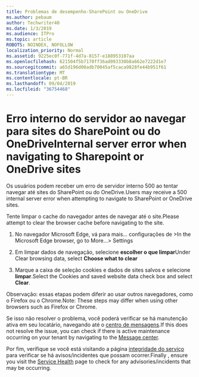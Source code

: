 ```yaml
---
title: Problemas de desempenho-SharePoint ou OneDrive
ms.author: pebaum
author: Techwriter40
ms.date: 1/3/2019
ms.audience: ITPro
ms.topic: article
ROBOTS: NOINDEX, NOFOLLOW
localization_priority: Normal
ms.assetid: 9225ec0f-771f-4d7a-8157-e188953107aa
ms.openlocfilehash: 621504f5b7170ff36ad093330b8a662e7222d1e7
ms.sourcegitcommit: a65d196d00adb70045af5caca9828fe44b951f61
ms.translationtype: MT
ms.contentlocale: pt-BR
ms.lasthandoff: 09/04/2019
ms.locfileid: "36754468"
---
```

# <a name="internal-server-error-when-navigating-to-sharepoint-or-onedrive-sites"></a><span data-ttu-id="46c72-102">Erro interno do servidor ao navegar para sites do SharePoint ou do OneDrive</span><span class="sxs-lookup"><span data-stu-id="46c72-102">Internal server error when navigating to Sharepoint or OneDrive sites</span></span>

<span data-ttu-id="46c72-103">Os usuários podem receber um erro de servidor interno 500 ao tentar navegar até sites do SharePoint ou do OneDrive.</span><span class="sxs-lookup"><span data-stu-id="46c72-103">Users may receive a 500 internal server error when attempting to navigate to SharePoint or OneDrive sites.</span></span> 

<span data-ttu-id="46c72-104">Tente limpar o cache do navegador antes de navegar até o site.</span><span class="sxs-lookup"><span data-stu-id="46c72-104">Please attempt to clear the browser cache before navigating to the site.</span></span>


1. <span data-ttu-id="46c72-105">No navegador Microsoft Edge, vá para mais... configurações de ></span><span class="sxs-lookup"><span data-stu-id="46c72-105">In the Microsoft Edge browser, go to More...> Settings</span></span>

2. <span data-ttu-id="46c72-106">Em limpar dados de navegação, selecione **escolher o que limpar**</span><span class="sxs-lookup"><span data-stu-id="46c72-106">Under Clear browsing data, select **Choose what to clear**</span></span>

3. <span data-ttu-id="46c72-107">Marque a caixa de seleção cookies e dados de sites salvos e selecione **limpar**.</span><span class="sxs-lookup"><span data-stu-id="46c72-107">Select the Cookies and saved website data check box and select **Clear**.</span></span>

<span data-ttu-id="46c72-108">Observação: essas etapas podem diferir ao usar outros navegadores, como o Firefox ou o Chrome.</span><span class="sxs-lookup"><span data-stu-id="46c72-108">Note: These steps may differ when using other browsers such as Firefox or Chrome.</span></span>

<span data-ttu-id="46c72-109">Se isso não resolver o problema, você poderá verificar se há manutenção ativa em seu locatário, navegando até o [centro de mensagens](https://portal.office.com/adminportal/home#/MessageCenter).</span><span class="sxs-lookup"><span data-stu-id="46c72-109">If this does not resolve the issue, you can check if there is active maintenance occurring on your tenant by navigating to the [Message center](https://portal.office.com/adminportal/home#/MessageCenter).</span></span>

<span data-ttu-id="46c72-110">Por fim, verifique se você está visitando a página [integridade do serviço](https://portal.office.com/adminportal/home#/servicehealth) para verificar se há avisos/incidentes que possam ocorrer.</span><span class="sxs-lookup"><span data-stu-id="46c72-110">Finally , ensure you visit the [Service Health](https://portal.office.com/adminportal/home#/servicehealth) page to check for any advisories/incidents that may be occurring.</span></span>


